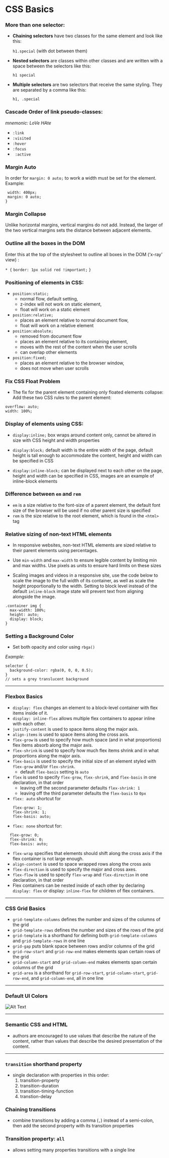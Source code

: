 # CSS Basics

### More than one selector:

- **Chaining selectors** have two classes for the same element and look like this: 

    `h1.special` (with dot between them)

- **Nested selectors** are classes within other classes and are written with a space between the selectors like this: 

   `h1 special`


- **Multiple selectors** are two selectors that receive the same styling. They are separated by a comma like this: 

    `h1, .special`

### Cascade Order of link pseudo-classes:
*mnemonic: LoVe HAte*
 - `:link`
 - `:visited`
 - `:hover`
 - `:focus`
 - ` :active`   

 ### Margin Auto
 In order for `margin: 0 auto;` to work a width must be set for the element.
 Example:
 ```div.headline {
  width: 400px;
  margin: 0 auto;
}
```
### Margin Collapse

Unlike horizontal margins, vertical margins do not add. Instead, the larger of the two vertical margins sets the distance between adjacent elements.

### Outline all the boxes in the DOM
Enter this at the top of the stylesheet to outline all boxes in the DOM (‘x-ray’ view) :

`* {`
     `border: 1px solid red !important;`
`}`

### Positioning of elements in CSS:
- `position:static;` 
  - normal flow, default setting, 
  - z-index will not work on static element, 
  - float will work on a static element
- `position:relative;` 
   - places an element relative to normal document flow, 
   - float will work on a relative element
- `position:absolute;` 
  - removed from document flow
  - places an element relative to its containing element, 
  - moves with the rest of the content when the user scrolls
  - can overlap other elements
- `position:fixed;` 
  - places an element relative to the browser window, 
  - does not move when user scrolls 

### Fix CSS Float Problem
- The fix for the parent element containing only floated elements collapse: Add these two CSS rules to the parent element:
```
overflow: auto;
width: 100%;
```
### Display of elements using CSS:
- `display:inline;` box wraps around content only, cannot be altered in size with CSS height and width properties

- `display:block;` default width is the entire width of the page, default height is tall enough to accommodate the content, height and width can be specified in CSS

- `display:inline-block;` can be displayed next to each other on the page, height and width can be specified in CSS, images are an example of inline-block elements

### Difference between `em` and `rem`

- `em` is a size relative to the font-size of a parent element, the default font size of the browser will be used if no other parent size is specified
- `rem` is the size relative to the root element, which is found in the `<html>` tag

### Relative sizing of non-text HTML elements
- In responsive websites, non-text HTML elements are sized relative to their parent elements using percentages.

- Use `min-width` and `max-width` to ensure legible content by limiting min and max widths. Use pixels as units to ensure hard limits on these sizes

- Scaling images and videos in a responsive site,  use the code below to scale the image to the full width of its container, as well as scale the height proportionally to the width. Setting to block level instead of the default `inline-block` image state will prevent text from aligning alongside the image.

```
.container img {
  max-width: 100%;
  height: auto;
  display: block;
}
```

### Setting a Background Color
- Set both opacity and color using `rbga()`  

*Example:*
```
selector {
  background-color: rgba(0, 0, 0, 0.5);
}
// sets a grey translucent background
```
---
### Flexbox Basics
- `display: flex` changes an element to a block-level container with flex items inside of it.
- `display: inline-flex` allows multiple flex containers to appear inline with each other.
- `justify-content` is used to space items along the major axis.
- `align-items` is used to space items along the cross axis.
- `flex-grow` is used to specify how much space (and in what proportions) flex items absorb along the major axis.
- `flex-shrink` is used to specify how much flex items shrink and in what proportions along the major axis.
- `flex-basis` is used to specify the initial size of an element styled with `flex-grow` and/or `flex-shrink`.
  - default `flex-basis` setting is `auto`
- `flex` is used to specify `flex-grow`, `flex-shrink`, and `flex-basis` in one declaration, in that order 
  - leaving off the second parameter defaults `flex-shrink: 1`
  - leaving off the third parameter defaults the `flex-basis` to `0px`
- `flex: auto` shortcut for 
  ```
  flex-grow: 1;
  flex-shrink: 1;
  flex-basis: auto;
  ```
- `flex: none` shortcut for:
```
  flex-grow: 0;
  flex-shrink: 0;
  flex-basis: auto;
  ```
- `flex-wrap` specifies that elements should shift along the cross axis if the flex container is not large enough.
- `align-content` is used to space wrapped rows along the cross axis
- `flex-direction` is used to specify the major and cross axes.
- `flex-flow` is used to specify `flex-wrap` and `flex-direction` in one declaration, in that order
- Flex containers can be nested inside of each other by declaring `display: flex` or display: `inline-flex` for children of flex containers.
---
### CSS Grid Basics
- `grid-template-columns` defines the number and sizes of the columns of the grid
- `grid-template-rows` defines the number and sizes of the rows of the grid
- `grid-template` is a shorthand for defining both `grid-template-columns` and `grid-template-rows` in one line
- `grid-gap` puts blank space between rows and/or columns of the grid
- `grid-row-start` and `grid-row-end` makes elements span certain rows of the grid
- `grid-column-start` and `grid-column-end` makes elements span certain columns of the grid
- `grid-area` is a shorthand for `grid-row-start`, `grid-column-start`, `grid-row-end`, and `grid-column-end`, all in one line
---
### Default UI Colors
![Alt Text](./img/default_ui_colors.png)

---
### Semantic CSS and HTML
- authors are encouraged to use values that describe the nature of the content, rather than values that describe the desired presentation of the content.

---
### `transition` shorthand property

- single declaration with properties in this order:
  1. transition-property
  2. transition-duration
  3. transition-timing-function
  4. transtion-delay

### Chaining transitions
- combine transitions by adding a comma (`,`) instead of a semi-colon, then add the second property with its transition properties

### Transition property: `all`
- allows setting many properties transitions with a single line